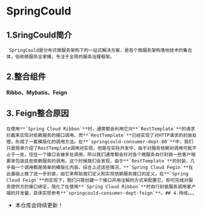 # SpringCould
## 1.SringCould简介
     SpringCould是分布式微服务架构下的一站式解决方案，是各个微服务架构落地技术的集合体，俗称微服务全家桶，专注于全局的服务治理框架。
## 2.整合组件
**Ribbo、Mybatis、Feign**
## 3. Feign整合原因
    在使用**`Spring Cloud Ribbon`**时，通常都会利用它对**`RestTemplate`**的请求拦截来实现对依赖服务的接口调用，而**`RestTemplate`**已经实现了对HTTP请求的封装处理，形成了一套模版化的调用方法。在**`springcould-consumer-dept-80`**中，我们只是简单介绍了RestTemplate调用对实现，但是在实际开发中，由于对服务依赖对调用可能不止于一处，往往一个接口会被多处调用，所以我们通常都会针对各个微服务自行封装一些客户端累来包装这些依赖服务的调用。这个时候我们会发现，由于**`RestTemplate`**的封装，几乎每一个调用都是简单的模版化内容。综合上述这些情况，**`Spring Cloud Fegin`**在此基础上做了进一步封装，由它来帮助我们定义和实现依赖服务接口的定义。在**`Spring Cloud Feign`**的实现下，我们只需创建一个接口并用注解的方式来配置它，即可完成对服务提供方的接口绑定，简化了在使用**`Spring Cloud Ribbon`**时自行封装服务调用客户端的开发量，具体实现参考**`springcould-consumer-dept-feign`**。## 4.待续。。。
- 本仓库会持续更新！
